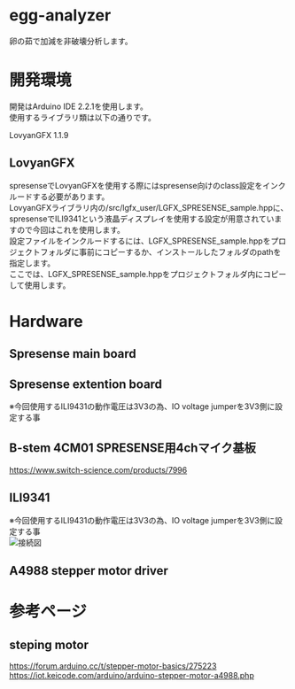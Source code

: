 # egg-analyzer
卵の茹で加減を非破壊分析します。


# 開発環境
開発はArduino IDE 2.2.1を使用します。  
使用するライブラリ類は以下の通りです。  

LovyanGFX 1.1.9  

## LovyanGFX
spresenseでLovyanGFXを使用する際にはspresense向けのclass設定をインクルードする必要があります。  
LovyanGFXライブラリ内の/src/lgfx_user/LGFX_SPRESENSE_sample.hppに、spresenseでILI9341という液晶ディスプレイを使用する設定が用意されていますので今回はこれを使用します。  
設定ファイルをインクルードするには、LGFX_SPRESENSE_sample.hppをプロジェクトフォルダに事前にコピーするか、インストールしたフォルダのpathを指定します。  
ここでは、LGFX_SPRESENSE_sample.hppをプロジェクトフォルダ内にコピーして使用します。  


# Hardware

## Spresense main board

## Spresense extention board
※今回使用するILI9431の動作電圧は3V3の為、IO voltage jumperを3V3側に設定する事


## B-stem 4CM01 SPRESENSE用4chマイク基板
https://www.switch-science.com/products/7996

## ILI9341
※今回使用するILI9431の動作電圧は3V3の為、IO voltage jumperを3V3側に設定する事  
![接続図](https://developer.sony.com/spresense/development-guides/images/connect_ili9341.png)


## A4988 stepper motor driver



# 参考ページ
## steping motor
https://forum.arduino.cc/t/stepper-motor-basics/275223
https://iot.keicode.com/arduino/arduino-stepper-motor-a4988.php
